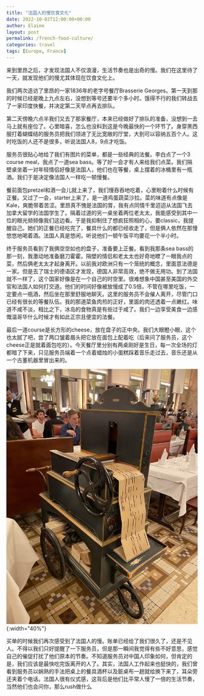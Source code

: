```yaml
---
title: "法国人的慢饮食文化"
date: 2022-10-02T12:00:00+00:00
author: Elaine
layout: post
permalink: /french-food-culture/
categories: travel
tags: [Europe, France]
---
```


来到里昂之后，才发现法国人不仅浪漫，生活节奏也是出奇的慢。我们在这里待了一天，就发现他们的慢尤其体现在饮食文化上。

我们两次造访了里昂的一家1836年的老字号餐厅Brasserie Georges。第一天到那的时候已经是晚上九点左右，没想到等号还要半个多小时。饿得不行的我们转战去了一家印度快餐，并决定第二天早点再去排队。

第二天傍晚六点半我们又去了那家餐厅，本来已经做好了排队的准备，没想到一去马上就有座位了。心里暗喜，怎么也没料到这是今晚最快的一个环节了。身穿黑西服打着蝴蝶结的服务员把我们领进了无比宽敞的厅堂，大到可以容纳五百个人。这时吃饭的人还不是很多，听说法国人8，9点才吃饭。

服务员很贴心地给了我们有图片的菜单，都是一些经典的法餐。李白点了一个3 course meal，我点了一道sea bass。等了好一会才有人来给我们点菜。我们隔壁桌坐着一对年轻情侣好像是法国人，他们也在等餐，桌上摆着的冰桶里有一瓶酒。我们于是决定像法国人一样吃一顿慢餐。

餐前面包pretzel和酒一会儿就上来了，我们慢吞吞地吃着，心里盼着什么时候有正餐。又过了一会，starter上来了，是一道鸡蛋蔬菜沙拉。菜的味道有点像是Kale，爽脆带着苦涩。里昂真不愧是法国的胃，我有点同情千里迢迢从法国飞去加拿大留学的法国学生了。隔着过道的另一桌坐着两位老太太，我能感受到其中一位的眼光频频像我们这边看。于是我抑制住了想疯狂照相的心，要classic，我提醒自己。她们的正餐已经吃完了，餐具什么的都已经收走了，但是俩人依然在那慢悠悠地喝着酒。法国人真是悠闲，听说他们一顿午饭平均要花一个半小时。

终于服务员看到了我俩空空如也的盘子，准备要上正餐。看到我那条sea bass的那一刻，我激动地准备磨刀霍霍。隔壁的情侣和老太太也好奇地瞟了一眼我点的菜，然后俩老太太才起身离开。以前我对欧洲只有一个笼统的概念，里面意法德是一家。但是去了瑞士的德语区才发现，德国人非常高效，绝不做无用功。到了法国就不一样了，这个国家好像是在一个自己的时空里。很难想象中国甚至美国的外交官和法国人如何打交道。他们的时间好像被放慢成了0.5倍，不管在哪里吃饭，一定要点一瓶酒，然后坐在那里舒服地聊天。这里的服务员不会催人离开，尽管门口已经有很长的等餐队伍。我的那道菜鱼肉煎的正好，里面的肉还透着一点嫩红。味道不咸不淡，相比之下，冰岛的食物真是有些过于咸了。我们一边享受美食一边感慨温哥华什么时候才有如此正宗且便宜的法餐。

最后一道course是长方形的cheese，放在盘子的正中央。我们大眼瞪小眼，这个也太腻了吧，尝了两口皱着眉头把它放在面包上配着吃（后来问了服务员，这个cheese正是就着面包吃的）。今天餐厅里分别有两桌刚好是生日，每一次全场的灯都暗了下来，只见服务员端着一个点着蜡烛的小蛋糕踩着音乐走过去，音乐还是从一个古董机器里冒出来的。

![](/assets/images/20221002_image.jpg){:width="40%"}

买单的时候我们再次感受到了法国人的慢。账单已经给了我们很久了，还是不见人。不得以我们只好提醒了一下服务员，但是那一瞬间我觉得有些不好意思，感觉自己的催促打扰了他们原本的节奏。不知道服务员对中国人印象如何，但肯定的是，我们应该是最快吃完饭离开的人了。其实，法国人工作起来也挺快的，我们曾看到服务员以娴熟的手法把桌上的餐具酒杯以及脏桌布一趟就给换下来了，耳朵旁还夹着个电话。法国人很有仪式感，这背后是他们比平常人慢了一倍的生活节奏，当然他们也会问你，那么rush做什么

